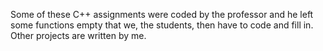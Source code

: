 Some of these C++ assignments were coded by the professor and he left some functions empty that we, the students, then have to code and fill in.
Other projects are written by me.
